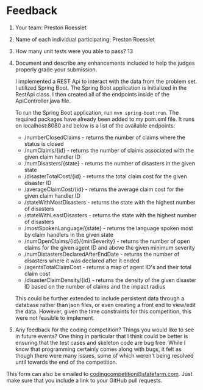 # Feedback

1. Your team: Preston Roesslet
2. Name of each individual participating: Preston Roesslet
3. How many unit tests were you able to pass? 13
4. Document and describe any enhancements included to help the judges properly grade your submission.

   I implemented a REST Api to interact with the data from the problem set. I utilized Spring Boot. The Spring Boot application is initialized in the RestApi class. I then created all of the endpoints inside of the ApiController.java file.

   To run the Spring Boot application, run `mvn spring-boot:run`. The required packages have already been added to my pom.xml file. It runs on localhost:8080 and below is a list of the available endpoints:

   - /numberClosedClaims - returns the number of claims where the status is closed
   - /numClaims/{id} - returns the number of claims associated with the given claim handler ID
   - /numDisasters/{state} - returns the number of disasters in the given state
   - /disasterTotalCost/{id} - returns the total claim cost for the given disaster ID
   - /averageClaimCost/{id} - returns the average claim cost for the given claim handler ID
   - /stateWithMostDisasters - returns the state with the highest number of disasters
   - /stateWithLeastDisasters - returns the state with the highest number of disasters
   - /mostSpokenLanguage/{state} - returns the language spoken most by claim handlers in the given state
   - /numOpenClaims/{id}/{minSeverity} - returns the number of open claims for the given agent ID and above the given minimum severity
   - /numDistastersDeclaredAfterEndDate - returns the number of disasters where it was declared after it ended
   - /agentsTotalClaimCost - returns a map of agent ID's and their total claim cost
   - /disasterClaimDensity/{id} - returns the density of the given disaster ID based on the number of claims and the impact radius

   This could be further extended to include persistent data through a database rather than json files, or even creating a front end to view/edit the data. However, given the time constraints for this competition, this were not feasible to implement.

5. Any feedback for the coding competition? Things you would like to see in future events?
   One thing in particular that I think could be better is ensuring that the test cases and skeleton code are bug free. While I know that programming certainly comes along with bugs, it felt as though there were many issues, some of which weren't being resolved until towards the end of the competition.

This form can also be emailed to [codingcompetition@statefarm.com](mailto:codingcompetition@statefarm.com). Just make sure that you include a link to your GitHub pull requests.
